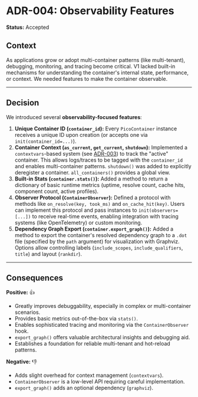 # ADR-004: Observability Features

**Status:** Accepted

## Context

As applications grow or adopt multi-container patterns (like multi-tenant), debugging, monitoring, and tracing become critical. V1 lacked built-in mechanisms for understanding the container's internal state, performance, or context. We needed features to make the container observable.

---

## Decision

We introduced several **observability-focused features**:

1.  **Unique Container ID (`container_id`):** Every `PicoContainer` instance receives a unique ID upon creation (or accepts one via `init(container_id=...)`).
2.  **Container Context (`as_current`, `get_current`, `shutdown`):** Implemented a `contextvars`-based system (see [ADR-003](./adr-0003-context-aware-scopes.md)) to track the "active" container. This allows logs/traces to be tagged with the `container_id` and enables multi-container patterns. `shutdown()` was added to explicitly deregister a container. `all_containers()` provides a global view.
3.  **Built-in Stats (`container.stats()`):** Added a method to return a dictionary of basic runtime metrics (uptime, resolve count, cache hits, component count, active profiles).
4.  **Observer Protocol (`ContainerObserver`):** Defined a protocol with methods like `on_resolve(key, took_ms)` and `on_cache_hit(key)`. Users can implement this protocol and pass instances to `init(observers=[...])` to receive real-time events, enabling integration with tracing systems (like OpenTelemetry) or custom monitoring.
5.  **Dependency Graph Export (`container.export_graph()`):** Added a method to export the container's resolved dependency graph to a `.dot` file (specified by the `path` argument) for visualization with Graphviz. Options allow controlling labels (`include_scopes`, `include_qualifiers`, `title`) and layout (`rankdir`).

---

## Consequences

**Positive:** 👍
* Greatly improves debuggability, especially in complex or multi-container scenarios.
* Provides basic metrics out-of-the-box via `stats()`.
* Enables sophisticated tracing and monitoring via the `ContainerObserver` hook.
* `export_graph()` offers valuable architectural insights and debugging aid.
* Establishes a foundation for reliable multi-tenant and hot-reload patterns.

**Negative:** 👎
* Adds slight overhead for context management (`contextvars`).
* `ContainerObserver` is a low-level API requiring careful implementation.
* `export_graph()` adds an optional dependency (`graphviz`).
